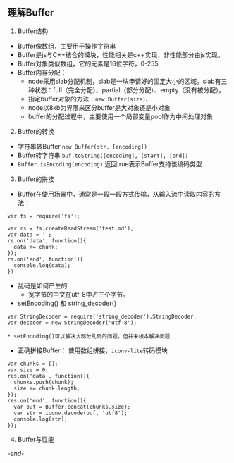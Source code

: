## 理解Buffer

1. Buffer结构
  * Buffer像数组，主要用于操作字符串
  * Buffer是js与C++结合的模块，性能相关是c++实现，非性能部分由js实现。
  * Buffer对象类似数组，它的元素是16位字符，0-255
  * Buffer内存分配：
    * node采用slab分配机制，slab是一块申请好的固定大小的区域。slab有三种状态：full（完全分配）、partial（部分分配）、empty（没有被分配）。
    * 指定buffer对象的方法：`new Buffer(size)`、
    * node以8kb为界限来区分buffer是大对象还是小对象
    * buffer的分配过程中，主要使用一个局部变量pool作为中间处理对象
2. Buffer的转换
  * 字符串转Buffer `new Buffer(str, [encoding])`
  * Buffer转字符串 `buf.toString([encoding], [start], [end])`
  * `Buffer.isEncoding(encoding)` 返回true表示Buffer支持该编码类型
3. Buffer的拼接
  * Buffer在使用场景中，通常是一段一段方式传输，从输入流中读取内容的方法：
  ```
  var fs = require('fs');

  var rs = fs.createReadStream('test.md');
  var data = '';
  rs.on('data', function(){
    data += chunk;
  });
  rs.on('end', function(){
    console.log(data);
  })
  ```
  * 乱码是如何产生的
    * 宽字节的中文在utf-8中占三个字节。
  * setEncoding() 和 string_decoder()
  ```
  var StringDecoder = require('string_decoder').StringDecoder;
  var decoder = new StringDecoder('utf-8');
  ```
    * setEncoding()可以解决大部分乱码的问题，但并未根本解决问题
  * 正确拼接Buffer： 使用数组拼接，`iconv-lite`转码模块
  ```
  var chunks = [];
  var size = 0;
  res.on('data', function(){
    chunks.push(chunk);
    size += chunk.length;
  });
  res.on('end', function(){
    var buf = Buffer.concat(chunks,size);
    var str = iconv.decode(buf, 'utf8');
    console.log(str);
  });
  ```
4. Buffer与性能

*-end-*
